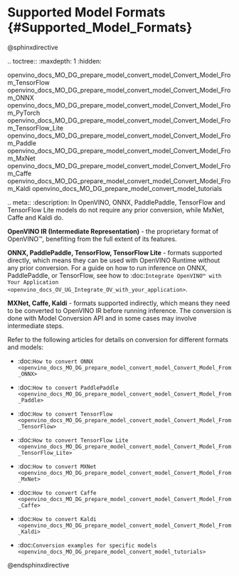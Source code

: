 # Supported Model Formats {#Supported_Model_Formats}

@sphinxdirective

.. toctree::
   :maxdepth: 1
   :hidden:

   openvino_docs_MO_DG_prepare_model_convert_model_Convert_Model_From_TensorFlow
   openvino_docs_MO_DG_prepare_model_convert_model_Convert_Model_From_ONNX
   openvino_docs_MO_DG_prepare_model_convert_model_Convert_Model_From_PyTorch
   openvino_docs_MO_DG_prepare_model_convert_model_Convert_Model_From_TensorFlow_Lite
   openvino_docs_MO_DG_prepare_model_convert_model_Convert_Model_From_Paddle
   openvino_docs_MO_DG_prepare_model_convert_model_Convert_Model_From_MxNet
   openvino_docs_MO_DG_prepare_model_convert_model_Convert_Model_From_Caffe
   openvino_docs_MO_DG_prepare_model_convert_model_Convert_Model_From_Kaldi
   openvino_docs_MO_DG_prepare_model_convert_model_tutorials

.. meta::
   :description: In OpenVINO, ONNX, PaddlePaddle, TensorFlow and TensorFlow Lite 
                 models do not require any prior conversion, while MxNet, Caffe and Kaldi do.


**OpenVINO IR (Intermediate Representation)** - the proprietary format of OpenVINO™, benefiting from the full extent of its features.

**ONNX, PaddlePaddle, TensorFlow, TensorFlow Lite** - formats supported directly, which means they can be used with
OpenVINO Runtime without any prior conversion. For a guide on how to run inference on ONNX, PaddlePaddle, or TensorFlow,
see how to :doc:`Integrate OpenVINO™ with Your Application <openvino_docs_OV_UG_Integrate_OV_with_your_application>`.

**MXNet, Caffe, Kaldi** - formats supported indirectly, which means they need to be converted to OpenVINO IR before running inference. The conversion is done with Model Conversion API and in some cases may involve intermediate steps.

Refer to the following articles for details on conversion for different formats and models:

* :doc:`How to convert ONNX <openvino_docs_MO_DG_prepare_model_convert_model_Convert_Model_From_ONNX>`
* :doc:`How to convert PaddlePaddle <openvino_docs_MO_DG_prepare_model_convert_model_Convert_Model_From_Paddle>`
* :doc:`How to convert TensorFlow <openvino_docs_MO_DG_prepare_model_convert_model_Convert_Model_From_TensorFlow>`
* :doc:`How to convert TensorFlow Lite <openvino_docs_MO_DG_prepare_model_convert_model_Convert_Model_From_TensorFlow_Lite>`
* :doc:`How to convert MXNet <openvino_docs_MO_DG_prepare_model_convert_model_Convert_Model_From_MxNet>`
* :doc:`How to convert Caffe <openvino_docs_MO_DG_prepare_model_convert_model_Convert_Model_From_Caffe>`
* :doc:`How to convert Kaldi <openvino_docs_MO_DG_prepare_model_convert_model_Convert_Model_From_Kaldi>`

* :doc:`Conversion examples for specific models <openvino_docs_MO_DG_prepare_model_convert_model_tutorials>`

@endsphinxdirective
